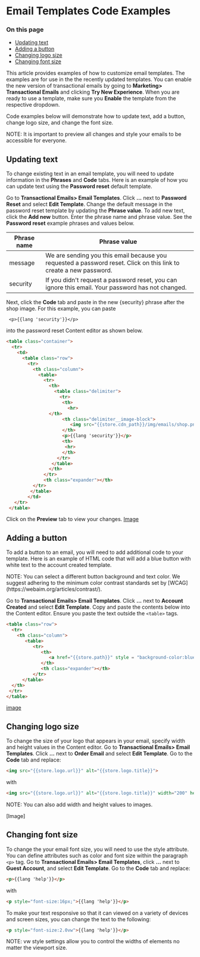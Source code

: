 # Email Templates Code Examples

<div class="otp" id="no-index">

### On this page

- [Updating text](#updating-text)
- [Adding a button](#adding-a-button)
- [Changing logo size](#changing-logo-size)
- [Changing font size](#changing-font-size)

</div>

This article provides examples of how to customize email templates. The examples are for use in the the recently updated templates. You can enable the new version of transactional emails by going to **Marketing> Transactional Emails** and clicking **Try New Experience**. When you are ready to use a template, make sure you **Enable** the template from the respective dropdown. 

Code examples below will demonstrate how to update text, add a button, change logo size, and change the font size.

<div class="HubBlock--callout">
<div class="CalloutBlock--info">
<div class="HubBlock-content">

NOTE: It is important to preview all changes and style your emails to be accessible for everyone.  
</div>
</div>
</div> 

## Updating text
To change existing text in an email template, you will need to update information in the **Phrases** and **Code** tabs. Here is an example of how you can update text using the **Password reset** default template.

Go to **Transactional Emails> Email Templates**. Click **...** next to **Password Reset** and select **Edit Template**. Change the default message in the password reset template by updating the **Phrase value**. To add new text, click the **Add new** button. Enter the phrase name and phrase value. See the **Password reset** example phrases and values below.

|Phrase name | Phrase value|
|-|-|
|message| We are sending you this email because you requested a password reset. Click on this link to create a new password.|
|security| If you didn't request a password reset, you can ignore this email. Your password has not changed.|

Next, click the **Code** tab and paste in the new {security} phrase after the shop image. For this example, you can paste 

` <p>{{lang 'security'}}</p>` 

into the password reset Content editor as shown below.

```html
<table class="container">
  <tr>
    <td>
      <table class="row">
        <tr>
          <th class="column">
            <table>
              <tr>
                <th>
                  <table class="delimiter">
                    <tr>
                     <th>
                       <hr>
                </th>
                     <th class="delimiter__image-block">
                        <img src="{{store.cdn_path}}/img/emails/shop.png" alt="Shop image" class="delimiter__image">
                     </th>
                     <p>{{lang 'security'}}</p>
                     <th>
                      <hr>
                     </th>
                   </tr>
                 </table>
                </th>
              </tr>
              <th class="expander"></th>
          </tr>
         </table>
        </td>
   </tr>
 </table>
```
Click on the **Preview** tab to view your changes.
[Image]()

## Adding a button

To add a button to an email, you will need to add additional code to your template. Here is an example of HTML code that will add a blue button with white text to the account created template.

<div class="HubBlock--callout">
<div class="CalloutBlock--info">
<div class="HubBlock-content">
NOTE: You can select a different button background and text color. We suggest adhering to the minimum color contrast standards set by [WCAG](https://webaim.org/articles/contrast/). 
</div>
</div>
</div> 


Go to **Transactional Emails> Email Templates**. Click **...** next to **Account Created** and select **Edit Template**. Copy and paste the contents below into the Content editor. Ensure you paste the text outside the `<table>` tags. 
  
```html
<table class="row">
  <tr>
    <th class="column">
       <table>
          <tr>
             <th>
                <a href="{{store.path}}" style = "background-color:blue; color:white" class="sigh-in">{{lang 'sign_in'}}</a>
             </th>
             <th class="expander"></th>
          </tr>
      </table>
  </th>
 </tr>
</table>
```
[image]()

## Changing logo size

To change the size of your logo that appears in your email, specify width and height values in the Content editor. Go to **Transactional Emails> Email Templates**. Click **...** next to **Order Email** and select **Edit Template**. Go to the **Code** tab and replace: 

```html
<img src="{{store.logo.url}}" alt="{{store.logo.title}}">
```
with
```html
<img src="{{store.logo.url}}" alt="{{store.logo.title}}" width="200" height="200">
```
<div class="HubBlock--callout">
<div class="CalloutBlock--info">
<div class="HubBlock-content">
NOTE:  You can also add width and height values to images.
</div>
</div>
</div> 
  
[Image]

## Changing font size
  
To change the your email font size, you will need to use the style attribute. You can define attributes such as color and font size within the paragraph `<p>` tag. Go to **Transactional Emails> Email Templates**, click **...** next to **Guest Account**, and select **Edit Template**. Go to the **Code** tab and replace: 
  
```html
<p>{{lang 'help'}}</p>
  ```
 with 
  
  ```html
<p style="font-size:16px;">{{lang 'help'}}</p>
   ```
To make your text responsive so that it can viewed on a variety of devices and screen sizes, you can change the text to the following:
  
  ```html
  <p style="font-size:2.0vw">{{lang 'help'}}</p>
  ```
<div class="HubBlock--callout">
<div class="CalloutBlock--info">
<div class="HubBlock-content">
NOTE: vw style settings allow you to control the widths of elements no matter the viewport size.  
</div>
</div>
</div> 
